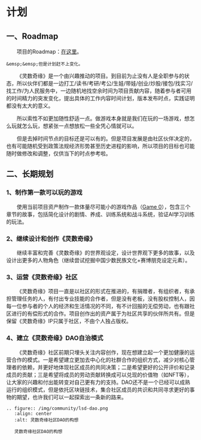 # 计划

## 一、Roadmap

&emsp;&emsp;项目的Roadmap：[在这里](https://trello.com/b/Pu3B6ofC)。

```{warning}
&emsp;&emsp;但是计划赶不上变化。
```

&emsp;&emsp;《灵数奇缘》是一个由兴趣推动的项目。到目前为止没有人是全职参与的状态，所以伙伴们都是一边打工/读书/考研/考公/生娃/带娃/创业/炒股/接包/找实习/找工作/为人民服务中，一边随机地找空余时间为项目贡献内容，随着参与者可用的时间精力的突发变化，提出具体的工作内容时间计划，版本发布时点，实践证明都没有太大的意义。

&emsp;&emsp;所以索性不如更加随性舒适一点。做游戏本身就是我们在玩的一场游戏，想怎么玩就怎么玩，想紧张一点想放松一些全凭心情就可以。

&emsp;&emsp;但是去掉时间节点的目标还是可以有的。但是项目发展是由社区伙伴决定的，也有可能随机受到政策法规经济形势甚至历史进程的影响，所以项目的目标也可能随时做修改和调整，仅供当下的时点参考啦。

## 二、长期规划

### 1、制作第一款可以玩的游戏

&emsp;&emsp;使用当前项目资产制作一款体量尽可能小的游戏作品（[Game 0](/gamedoc/gameplay/game0/index)），包含三个章节的故事，包括简化设计的剧情、养成、训练系统和战斗系统，验证AI学习训练的玩法。

### 2、继续设计和创作《灵数奇缘》

&emsp;&emsp;继续丰富和完善《灵数奇缘》的世界观设定，设计世界观下更多的故事，以及设计出更多的人物角色（继续尝试挖掘中国少数民族文化+赛博朋克设定元素）。

### 3、运营《灵数奇缘》社区

&emsp;&emsp;《灵数奇缘》项目一直是以社区的形式在推进的，有捐赠者，有组织者，有承担管理任务的人，有付出专业技能的合作者，但是没有老板，没有股权控制人，因每一位参与者的个人的经济和生活情况的不同，有不计回报的无偿劳动，也有跟社区进行的有偿形式的合作。项目创作出的资产属于为社区共享的伙伴所共有。但是保留《灵数奇缘》IP只属于社区，不由个人独占版权。

### 4、建立《灵数奇缘》DAO自治模式

&emsp;&emsp;《灵数奇缘》社区前期只埋头关注内容创作，现在想建立起一个更加健康的运营合作的模式。一是希望建立更加去中心化的社群合作的组织方式，减少对核心管理者的依赖，并更好地体现社区成员的共同决策；二是希望更好的公开评价和记录成员的贡献；三是希望将成员的劳动贡献转换成可以兑现的价值物（如NFT等），让大家的兴趣和付出能转变对自己更有力的支持。DAO还不是一个已经可以成熟运行的组织模式，但是依托区块链技术，集合社区成员的共识和共同寻求更好的事物的期望，也许我们可以一起探索出一条新的路来。

```{eval-rst}
.. figure:: /img/community/lsd-dao.png
   :align: center
   :alt: 灵数奇缘社区DAO的构想

   灵数奇缘社区DAO的构想
```